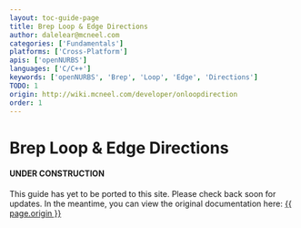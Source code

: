 ```yaml
---
layout: toc-guide-page
title: Brep Loop & Edge Directions
author: dalelear@mcneel.com
categories: ['Fundamentals']
platforms: ['Cross-Platform']
apis: ['openNURBS']
languages: ['C/C++']
keywords: ['openNURBS', 'Brep', 'Loop', 'Edge', 'Directions']
TODO: 1
origin: http://wiki.mcneel.com/developer/onloopdirection
order: 1
---
```


# Brep Loop & Edge Directions

<div class="bs-callout bs-callout-danger">
  <h4>UNDER CONSTRUCTION</h4>
  <p>This guide has yet to be ported to this site.  Please check back soon for updates.  
  In the meantime, you can view the original documentation here:
  <a href="{{ page.origin }}">{{ page.origin }}</a></p>
</div>
